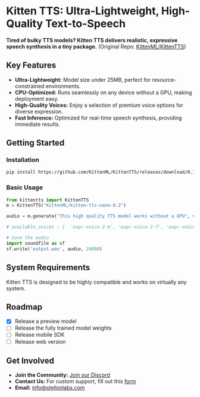 # Kitten TTS: Ultra-Lightweight, High-Quality Text-to-Speech

**Tired of bulky TTS models? Kitten TTS delivers realistic, expressive speech synthesis in a tiny package.** (Original Repo: [KittenML/KittenTTS](https://github.com/KittenML/KittenTTS))

## Key Features

*   **Ultra-Lightweight:**  Model size under 25MB, perfect for resource-constrained environments.
*   **CPU-Optimized:** Runs seamlessly on any device without a GPU, making deployment easy.
*   **High-Quality Voices:** Enjoy a selection of premium voice options for diverse expression.
*   **Fast Inference:** Optimized for real-time speech synthesis, providing immediate results.

## Getting Started

### Installation

```bash
pip install https://github.com/KittenML/KittenTTS/releases/download/0.1/kittentts-0.1.0-py3-none-any.whl
```

### Basic Usage

```python
from kittentts import KittenTTS
m = KittenTTS("KittenML/kitten-tts-nano-0.2")

audio = m.generate("This high quality TTS model works without a GPU", voice='expr-voice-2-f' )

# available_voices : [  'expr-voice-2-m', 'expr-voice-2-f', 'expr-voice-3-m', 'expr-voice-3-f',  'expr-voice-4-m', 'expr-voice-4-f', 'expr-voice-5-m', 'expr-voice-5-f' ]

# Save the audio
import soundfile as sf
sf.write('output.wav', audio, 24000)
```

## System Requirements

Kitten TTS is designed to be highly compatible and works on virtually any system.

## Roadmap

*   [x] Release a preview model
*   [ ] Release the fully trained model weights
*   [ ] Release mobile SDK
*   [ ] Release web version

## Get Involved

*   **Join the Community:**  [Join our Discord](https://discord.com/invite/VJ86W4SURW)
*   **Contact Us:**  For custom support, fill out this [form](https://docs.google.com/forms/d/e/1FAIpQLSc49erSr7jmh3H2yeqH4oZyRRuXm0ROuQdOgWguTzx6SMdUnQ/viewform?usp=preview)
*   **Email:**  info@stellonlabs.com
